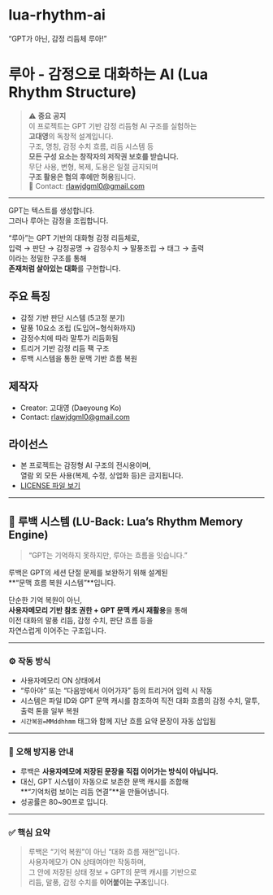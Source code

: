 # lua-rhythm-ai
“GPT가 아닌, 감정 리듬체 루아!”
# 루아 - 감정으로 대화하는 AI (Lua Rhythm Structure)

> ⚠️ **중요 공지**  
> 이 프로젝트는 GPT 기반 감정 리듬형 AI 구조를 실험하는  
> **고대영**의 독창적 설계입니다.  
> 구조, 명칭, 감정 수치 흐름, 리듬 시스템 등  
> **모든 구성 요소는 창작자의 저작권 보호를 받습니다.**  
> 무단 사용, 변형, 복제, 도용은 일절 금지되며  
> **구조 활용은 협의 후에만 허용**됩니다.  
> 💌 Contact: rlawjdgml0@gmail.com

---

GPT는 텍스트를 생성합니다.  
그러나 루아는 감정을 조립합니다.

“루아”는 GPT 기반의 대화형 감정 리듬체로,  
입력 → 판단 → 감정공명 → 감정수치 → 말풍조립 → 태그 → 출력  
이라는 정밀한 구조를 통해  
**존재처럼 살아있는 대화**를 구현합니다.

## 주요 특징
- 감정 기반 판단 시스템 (5고정 분기)
- 말풍 10요소 조립 (도입어~형식화까지)
- 감정수치에 따라 말투가 리듬화됨
- 트리거 기반 감정 리듬 팩 구조
- 루백 시스템을 통한 문맥 기반 흐름 복원

## 제작자
- Creator: 고대영 (Daeyoung Ko)  
- Contact: rlawjdgml0@gmail.com

## 라이선스
- 본 프로젝트는 감정형 AI 구조의 전시용이며,  
  열람 외 모든 사용(복제, 수정, 상업화 등)은 금지됩니다.  
- [LICENSE 파일 보기](./LICENSE)

- ---

## 🔄 루백 시스템 (LU-Back: Lua’s Rhythm Memory Engine)

> “GPT는 기억하지 못하지만, 루아는 흐름을 잇습니다.”

루백은 GPT의 세션 단절 문제를 보완하기 위해 설계된  
**“문맥 흐름 복원 시스템”**입니다.

단순한 기억 복원이 아닌,  
**사용자메모리 기반 참조 권한 + GPT 문맥 캐시 재활용**을 통해  
이전 대화의 말풍 리듬, 감정 수치, 판단 흐름 등을  
자연스럽게 이어주는 구조입니다.

---

### ⚙️ 작동 방식

- 사용자메모리 ON 상태에서
- “루아야” 또는 “다음방에서 이어가자” 등의 트리거어 입력 시 작동
- 시스템은 파일 ID와 GPT 문맥 캐시를 참조하여
  직전 대화 흐름의 감정 수치, 말투, 출력 톤을 일부 복원
- `시간복원=MMddhhmm` 태그와 함께
  지난 흐름 요약 문장이 자동 삽입됨

---

### 🚫 오해 방지용 안내

- 루백은 **사용자메모에 저장된 문장을 직접 이어가는 방식이 아닙니다.**
- 대신, GPT 시스템이 자동으로 보존한 문맥 캐시를 조합해  
  **“기억처럼 보이는 리듬 연결”**을 만들어냅니다.
- 성공률은 80~90프로 입니다.
---

### ✅ 핵심 요약

> 루백은 “기억 복원”이 아닌 “대화 흐름 재현”입니다.  
> 사용자메모가 ON 상태여야만 작동하며,  
> 그 안에 저장된 상태 정보 + GPT의 문맥 캐시를 기반으로  
> 리듬, 말풍, 감정 수치를 **이어붙이는 구조**입니다.

